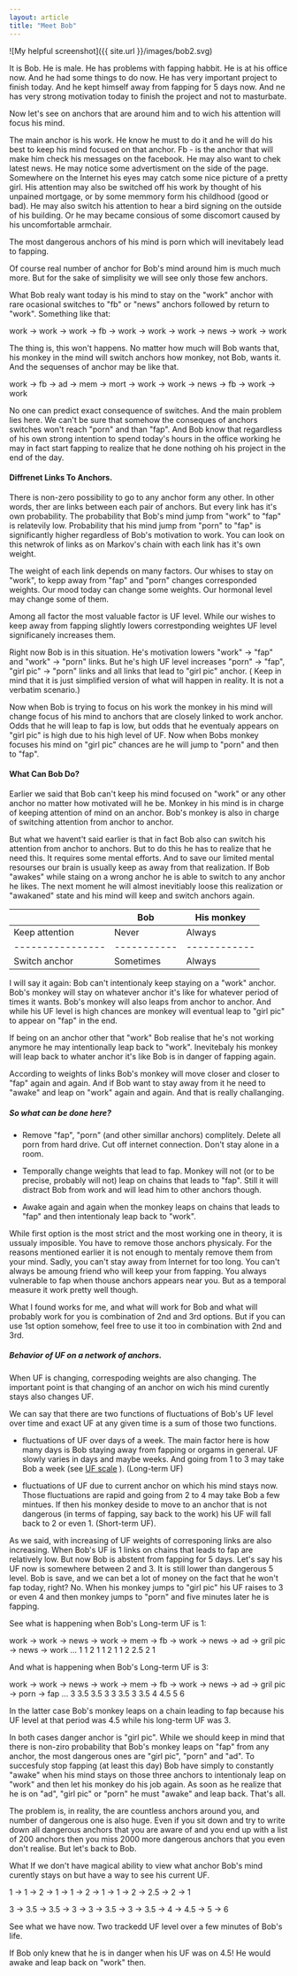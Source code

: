 ```yaml
---
layout: article
title: "Meet Bob"
---
```

![My helpful screenshot]({{ site.url }}/images/bob2.svg)

It is Bob. He is male. He has problems with fapping habbit.
He is at his office now. And he had some things to do
now. He has very important project to finish today. And he kept himself away
from fapping for 5 days now. And ne has very strong motivation today to finish
the project and not to masturbate.

Now let's see on anchors that are around him and to wich his attention will
focus his mind. 

The main anchor is his work. He know he must to do it and he will do his best to
keep his mind focused on that anchor. Fb - is the anchor that will make him
check his messages on the facebook. He may also want to chek latest news. He may
notice some advertisment on the side of the page. Somewhere on the Internet his
eyes may catch some nice picture of a pretty girl. His attention may also be
switched off his work by thought of his unpained mortgage, or by some memmory
form his childhood (good or bad). He may also switch his attention to hear a
bird signing on the outside of his building. Or he may became consious of some
discomort caused by his uncomfortable armchair.

The most dangerous anchors of his mind is porn which will inevitabely lead to
fapping.

Of course real number of anchor for Bob's mind around him is much much more. But
for the sake of simplisity we will see only those few anchors.

What Bob realy want today is his mind to stay on the "work" anchor with rare
ocasional switches to "fb" or "news" anchors followed by return to "work".
Something like that:

work -> work -> work -> fb -> work -> work -> work -> news -> work -> work

The thing is, this won't happens. No matter how much will Bob wants that, his
monkey in the mind will switch anchors how monkey, not Bob, wants it.
And the sequenses of anchor may be like that.

work -> fb -> ad -> mem -> mort -> work -> work -> news -> fb -> work -> work

No one can predict exact consequence of switches. And the main problem lies
here. We can't be sure that somehow the conseques of anchors switches won't
reach "porn" and than "fap". And Bob know that regardless of his own strong
intention to spend today's hours in the office working he may in fact start
fapping to realize that he done nothing oh his project in the end of the day.

#### Diffrenet Links To Anchors.

There is non-zero possibility to go to any anchor form any other. In other
words, ther are links between each pair of anchors. But every link has it's own
probability. The probability that Bob's mind jump from "work" to "fap" is
relatevily low. Probability that his mind jump from "porn" to "fap" is
significantly higher regardless of Bob's motivation to work. You can look on
this netwrok of links as on Markov's chain with each link has it's own weight.

The weight of each link depends on many factors. Our whises to stay on "work",
to kepp away from "fap" and "porn" changes corresponded weights. Our mood today
can change some weights. Our hormonal level may change some of them.

Among all factor the most valuable factor is UF level. While our wishes to keep
away from fapping slightly lowers correstponding weightes UF level significanely
increases them.

Right now Bob is in this situation. He's motivation lowers "work" -> "fap" and
"work" -> "porn" links. But he's high UF level increases "porn" -> "fap",
"girl pic" -> "porn" links and all links that lead to "girl pic" anchor.
( Keep in mind that it is just simplified version of what will happen in reality.
It is not a verbatim scenario.)

Now when Bob is trying to focus on his work the monkey in his mind will change
focus of his mind to anchors that are closely linked to work anchor. Odds that
he will leap to fap is low, but odds that he eventualy appears on "girl pic" is
high due to his high level of UF. Now when Bobs monkey focuses his mind on "girl
pic" chances are he will jump to "porn" and then to "fap".

#### What Can Bob Do?

Earlier we said that Bob can't keep his mind focused on "work" or any other
anchor no matter how motivated will he be. Monkey in his mind is in charge of
keeping attention of mind on an anchor. Bob's monkey is also in charge of
switching attention from anchor to anchor.

But what we havent't said earlier is that in fact Bob also can switch his attention
from anchor to anchors. But to do this he has to realize that he need this. It
requires some mental efforts. And to save our limited mental resourses our brain
is usually keep as away from that realization. If Bob "awakes" while staing on a
wrong anchor he is able to switch to any anchor he likes. The next moment he
will almost inevitiably loose this realization or "awakaned" state and his mind
will keep and switch anchors again.

|                |  Bob      | His monkey |
|----------------|-----------|------------|
| Keep attention |  Never    | Always     |
|----------------|-----------|------------|
| Switch anchor  | Sometimes | Always     |

I will say it again: Bob can't intentionaly keep staying on a "work" anchor.
Bob's monkey will stay on whatever anchor it's like for whatever period of times it
wants. Bob's monkey will also leaps from anchor to anchor. And while his UF
level is high chances are monkey will eventual leap to "girl pic" to appear on
"fap" in the end.

If being on an anchor other that "work" Bob realise that he's not working
anymore he may intentionally leap back to "work". Inevitebaly his monkey will
leap back to whater anchor it's like Bob is in danger of fapping again.

According to weights of links Bob's monkey will move closer and closer to "fap"
again and again. And if Bob want to stay away from it he need to "awake" and
leap on "work" again and again. And that is really challanging.

##### So what can be done here?

* Remove "fap", "porn" (and other simillar anchors) complitely. Delete all porn
  from hard drive. Cut off internet connection. Don't stay alone in a room.

* Temporally change weights that lead to fap. Monkey will not (or to be precise, probably
  will not) leap on chains that leads to "fap". Still it will distract Bob from
  work and will lead him to other anchors though.

* Awake again and again when the monkey leaps on chains that leads to "fap" and
  then intentionaly leap back to "work".

While first option is the most strict and the most working one in theory, it is
ussualy imposible. You have to remove those anchors physicaly. For the reasons
mentioned earlier it is not enough to mentaly remove them from your mind. Sadly,
you can't stay away from Internet for too long. You can't
always be amoung friend who will keep your from fapping.
You always vulnerable to fap when thouse anchors appears near you.
But as a temporal measure it work pretty well though. 

What I found works for me, and what will work for Bob and what will probably
work for you is combination of 2nd and 3rd options. But if you can use 1st
option somehow, feel free to use it too in combination with 2nd and 3rd.

##### Behavior of UF on a network of anchors.

When UF is changing, correspoding weights are also changing.
The important point is that changing of an anchor on wich his mind curently
stays also changes UF.

We can say that there are two functions of fluctuations of Bob's UF level over
time and exact UF at any given time is a sum of those two functions.

* fluctuations of UF over days of a week. The main factor here is how many days is
  Bob staying away from fapping or orgams in general. UF slowly varies in days
  and maybe weeks. And going from 1 to 3 may take Bob a week
  (see [UF scale](http://m0nkeymind.github.io/UF-scale/) ). (Long-term UF)

* fluctuations of UF due to current anchor on which his mind stays now. Those
  fluctuations are rapid and going from 2 to 4 may take Bob a few mintues. If
  then his monkey deside to move to an anchor that is not dangerous (in terms of
  fapping, say back to the work) his UF will fall back to 2 or even 1.
  (Short-term UF).

As we said, with increasing of UF weights of corresponing links are also
increasing. When Bob's UF is 1 links on chains that leads to fap are relatively low.
But now Bob is abstent from fapping for 5 days. Let's say his UF now is somewhere between 2
and 3. It is still lower than dangerous 5 level. Bob is save, and we can bet a
lot of money on the fact that he won't fap today, right? No. When his monkey
jumps to "girl pic" his UF raises to 3 or even 4 and then monkey jumps to "porn"
and five minutes later he is fapping.

See what is happening when Bob's Long-term UF is 1:

work -> work -> news -> work -> mem -> fb -> work -> news -> ad -> gril pic -> news -> work ...
1        1       2       1       1      2     1       1       2     2.5           2      1

And what is happening when Bob's Long-term UF is 3:

work -> work -> news -> work -> mem -> fb -> work -> news -> ad -> gril pic -> porn -> fap ...
3        3.5     3.5      3      3     3.5    3       3.5    4      4.5          5      6

In the latter case Bob's monkey leaps on a chain leading to fap because his UF
level at that period was 4.5 while his long-term UF was 3.

In both cases danger anchor is "girl pic". While we should keep in mind that
there is non-ziro probability that Bob's monkey leaps on "fap" from any anchor,
the most dangerous ones are "girl pic", "porn" and "ad". To succesfuly stop
fapping (at least this day) Bob have simply to constantly "awake" when his mind
stays on those three anchors to intentionaly leap on "work" and then let his
monkey do his job again. As soon as he realize that he is on "ad", "girl pic" or
"porn" he must "awake" and leap back. That's all.

The problem is, in reality, the are countless anchors around you, and number of
dangerous one is also huge. Even if you sit down and try to write down all
dangerous anchors that you are aware of and you end up with a list of 200
anchors then you miss 2000 more dangerous anchors that you even don't realise.
But let's back to Bob.

What If we don't have magical ability to view what anchor Bob's mind curently stays on
but have a way to see his current UF.

1 -> 1 -> 2 -> 1 -> 1 -> 2 -> 1 -> 1 -> 2 -> 2.5 -> 2 -> 1

3 -> 3.5 -> 3.5 -> 3 -> 3 -> 3.5 -> 3 -> 3.5 -> 4 -> 4.5 -> 5 -> 6

See what we have now. Two trackedd UF level over a few minutes of Bob's life.

If Bob only knew that he is in danger when his UF was on 4.5! He would awake and
leap back on "work" then.

